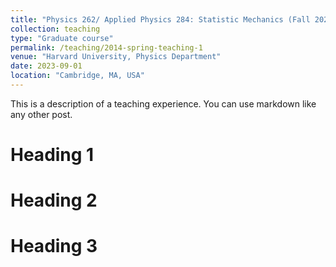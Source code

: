 ```yaml
---
title: "Physics 262/ Applied Physics 284: Statistic Mechanics (Fall 2023, Harvard)"
collection: teaching
type: "Graduate course"
permalink: /teaching/2014-spring-teaching-1
venue: "Harvard University, Physics Department"
date: 2023-09-01
location: "Cambridge, MA, USA"
---
```


This is a description of a teaching experience. You can use markdown like any other post.

Heading 1
======

Heading 2
======

Heading 3
======